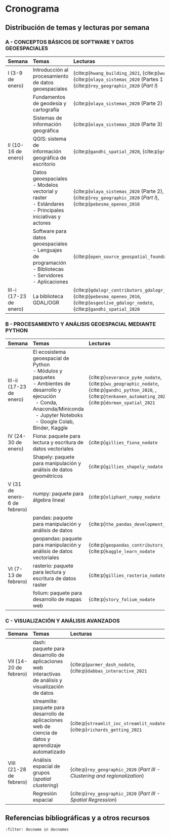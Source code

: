 # Cronograma

## Distribución de temas y lecturas por semana

### A - CONCEPTOS BÁSICOS DE SOFTWARE Y DATOS GEOESPACIALES
| Semana | Temas | Lecturas |
| :- | :- | :- |
| I (3-9 de enero)    | Introducción al procesamiento de datos geoespaciales | {cite:p}`hwang_building_2021`, {cite:p}`wu_streamlit_2021`, {cite:p}`olaya_sistemas_2020` (Partes 1 y 2), {cite:p}`rey_geographic_2020` (*Part I*) |
|                     | Fundamentos de geodesía y cartografía | {cite:p}`olaya_sistemas_2020` (Parte 2) |
|                     | Sistemas de información geográfica | {cite:p}`olaya_sistemas_2020` (Parte 3) |
| II (10-16 de enero) | QGIS: sistema de información geográfica de escritorio | {cite:p}`gandhi_spatial_2020`, {cite:p}`graser_qgis_2021` |
|                     | Datos geoespaciales<br>- Modelos vectorial y raster<br>- Estándares<br>- Principales iniciativas y actores | {cite:p}`olaya_sistemas_2020` (Parte 2), {cite:p}`rey_geographic_2020` (*Part I*), {cite:p}`pebesma_openeo_2016` |
|                     | Software para datos geoespaciales<br>- Lenguajes de programación<br>- Bibliotecas<br>- Servidores<br>- Aplicaciones | {cite:p}`open_source_geospatial_foundation_osgeo_nodate` |
| III-i (17-23 de enero) | La biblioteca GDAL/OGR | {cite:p}`gdalogr_contributors_gdalogr_2021`, {cite:p}`pebesma_openeo_2016`, {cite:p}`osgeolive_gdalogr_nodate`, {cite:p}`gandhi_spatial_2020` |

### B - PROCESAMIENTO Y ANÁLISIS GEOESPACIAL MEDIANTE PYTHON
| Semana | Temas | Lecturas |
| :- | :- | :- |
| III-ii (17-23 de enero) | El ecosistema geoespacial de Python<br>- Módulos y paquetes<br>- Ambientes de desarrollo y ejecución<br>&nbsp;&nbsp;- Conda, Anaconda/Miniconda<br>&nbsp;&nbsp;- Jupyter Noteboks<br>&nbsp;&nbsp;- Google Colab, Binder, Kaggle | {cite:p}`severance_py4e_nodate`, {cite:p}`wu_geographic_nodate`, {cite:p}`gandhi_python_2020`, , {cite:p}`tenkanen_automating_2021`, {cite:p}`dorman_spatial_2021` |
| IV (24-30 de enero) | Fiona: paquete para lectura y escritura de datos vectoriales | {cite:p}`gillies_fiona_nodate` |
|                     | Shapely: paquete para manipulación y análisis de datos geométricos | {cite:p}`gillies_shapely_nodate` |
| V (31 de enero-6 de febrero) | numpy: paquete para álgebra lineal | {cite:p}`oliphant_numpy_nodate` |
|                     | pandas: paquete para manipulación y análisis de datos | {cite:p}`the_pandas_development_team_pandas_nodate` |
|                     | geopandas: paquete para manipulación y análisis de datos vectoriales | {cite:p}`geopandas_contributors_geopandas_nodate`, {cite:p}`kaggle_learn_nodate` |
| VI (7-13 de febrero) | rasterio: paquete para lectura y escritura de datos raster | {cite:p}`gillies_rasterio_nodate` |
|                      | folium: paquete para desarrollo de mapas web | {cite:p}`story_folium_nodate` |


### C - VISUALIZACIÓN Y ANÁLISIS AVANZADOS
| Semana | Temas | Lecturas |
| :- | :- | :- |
| VII (14-20 de febrero) | dash: paquete para desarrollo de aplicaciones web interactivas de análisis y visualización de datos | {cite:p}`parmer_dash_nodate`, {cite:p}`dabbas_interactive_2021` |
|                        | streamlite: paquete para desarrollo de aplicaciones web de ciencia de datos y aprendizaje automatizado | {cite:p}`streamlit_inc_streamlit_nodate`, {cite:p}`richards_getting_2021` |
| VIII (21-28 de febrero) | Análisis espacial de grupos (*spatial clustering*) | {cite:p}`rey_geographic_2020` (*Part III - Clustering and regionalization*) |
|                     | Regresión espacial | {cite:p}`rey_geographic_2020` (*Part III - Spatial Regression*) |

## Referencias bibliográficas y a otros recursos
```{bibliography}
:filter: docname in docnames
```